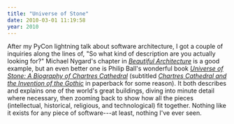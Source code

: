 ```yaml
---
title: "Universe of Stone"
date: 2010-03-01 11:19:58
year: 2010
---
```

After my PyCon lightning talk about software architecture, I got a couple of inquiries along the lines of, "So what kind of description are you actually looking for?" Michael Nygard's chapter in <a href="http://www.amazon.com/Beautiful-Architecture-Leading-Thinkers-Software/dp/059651798X"><em>Beautiful Architecture</em></a> is a good example, but an even better one is Philip Ball's wonderful book <a href="http://www.amazon.com/Universe-Stone-Biography-Chartres-Cathedral/dp/0061154296"><em>Universe of Stone: A Biography of Chartres Cathedral</em></a> (subtitled <a href="http://www.amazon.com/Universe-Stone-Chartres-Cathedral-Invention/dp/006115430X"><em>Chartres Cathedral and the Invention of the Gothic</em></a> in paperback for some reason). It both describes and explains one of the world's great buildings, diving into minute detail where necessary, then zooming back to show how all the pieces (intellectual, historical, religious, and technological) fit together. Nothing like it exists for any piece of software---at least, nothing I've ever seen.

